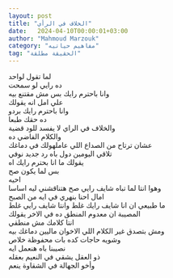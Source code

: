 ```yaml
---
layout: post
title: "الخلاف في الرأي"
date:   2024-04-10T00:00:01+03:00
author: "Mahmoud Marzouk"
category: "مفاهيم حياتيه"
tag: "الحقيقة مطلقة"
---
```



لما تقول لواحد  
ده رايي لو سمحت  
وانا باحترم رايك بس مش مقتنع بيه  
علي امل انه يقولك  
وانا باحترم رايك بردو  
ده حقك طبعا  
والخلاف في الراي لا يفسد للود قضية  
والكلام الفاضي ده  
عشان ترتاح من الصداع اللي عاملهولك في دماغك  
تلاقي اليومين دول باه رد جديد نوفي  
يقولك ما انا بحترم رايك اه  
بس لما يكون صح  
احيه  
وهوا انتا لما تباه شايف رايي صح هتناقشني ليه
اساسا  
امال احنا بنهري في ايه من الصبح  
ما طبيعي ان انا شايف رايك غلط وانتا شايف رايي
غلط  
المصيبة ان معدوم المنطق ده في الاخر يقولك  
انتا كلامك مش منطقي  
ومش بتصدق غير الكلام اللي الاخوان ماليين دماغك
بيه  
وشويه حاجات كده بات محفوظة خلاص  
نصيبنا باه هنعمل ايه  
ذو العقل يشقي في النعيم بعقله  
وأخو الجهالة في الشقاوة ينعم
